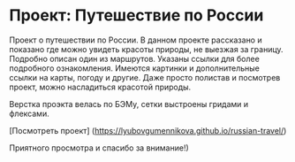 # Проект: Путешествие по России

Проект о путешествии по России.
В данном проекте рассказано и показано где можно увидеть красоты природы, не выезжая за границу. Подробно описан один из маршрутов. Указаны ссылки для более подробного ознакомления.
Имеются картинки и дополнительные ссылки на карты, погоду и другие.
Даже просто полистав и посмотрев проект, можно насладиться красотой природы.

Верстка проэкта велась по БЭМу, сетки выстроены гридами и флексами.

[Посмотреть проект] (https://lyubovgumennikova.github.io/russian-travel/)

Приятного просмотра и спасибо за внимание!)

